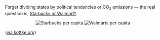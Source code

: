 Forget dividing states by political tendencies or CO<sub>2</sub> emissions &mdash; the real question is, <a href="http://www.stat.columbia.edu/~cook/movabletype/archives/2008/03/starbuckswalmar.html">Starbucks or Walmart?</a>.

<div style="text-align:center;">
<img src="//www.stat.columbia.edu/~cook/movabletype/mlm/consumer1a.png" alt="Starbucks per capita" />
<img src="//www.stat.columbia.edu/~cook/movabletype/mlm/consumer2a.png" alt="Walmarts per capita" />
</div>

(<a href="http://www.kottke.org/remainder/08/03/15187.html">via kottke.org</a>)
